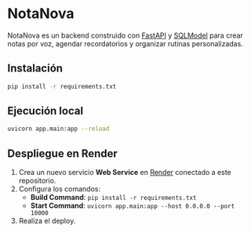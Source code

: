 # NotaNova

NotaNova es un backend construido con [FastAPI](https://fastapi.tiangolo.com/) y [SQLModel](https://sqlmodel.tiangolo.com/) para crear notas por voz, agendar recordatorios y organizar rutinas personalizadas.

## Instalación

```bash
pip install -r requirements.txt
```

## Ejecución local

```bash
uvicorn app.main:app --reload
```

## Despliegue en Render

1. Crea un nuevo servicio **Web Service** en [Render](https://render.com) conectado a este repositorio.
2. Configura los comandos:
   - **Build Command**: `pip install -r requirements.txt`
   - **Start Command**: `uvicorn app.main:app --host 0.0.0.0 --port 10000`
3. Realiza el deploy.
